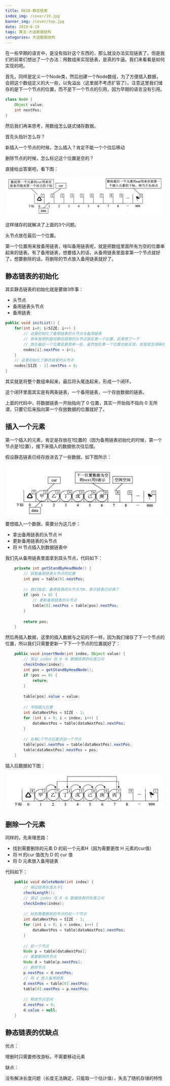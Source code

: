 ```yaml
---
title: 0018-静态链表
index_img: /cover/19.jpg
banner_img: /cover/top.jpg
date: 2019-8-19
tags: 算法-大话数据结构
categories: 大话数据结构
---
```




在一些早期的语言中，是没有指针这个东西的，那么就没办法实现链表了。但是我们的前辈们想出了一个办法：用数组来实现链表，是真的牛逼。我们来看看是如何实现的吧。



首先，同样是定义一个Node类，然后创建一个Node数组，为了方便插入数据，会把这个数组定义的大一些，以免溢出（这里就不考虑扩容了）。注意这里我们储存的是下一个节点的位置，而不是下一个节点的引用，因为早期的语言没有引用。

```java
class Node {
    Object value;
    int nextPos;
}
```



然后我们再来思考，用数组怎么链式储存数据。

首先头指针怎么存？

新插入一个节点的时候，怎么插入？肯定不能一个个往后移动

删除节点的时候，怎么标记这个位置是空的？



直接给出答案吧，看下图：

![](https://github.com/aprz512/pic4aprz512/blob/master/Blog/%E7%AE%97%E6%B3%95/%E5%A4%A7%E8%AF%9D%E6%95%B0%E6%8D%AE%E7%BB%93%E6%9E%84/3-12-1.png?raw=true)

这样储存的就解决了上面的3个问题。

头节点放在最后一个位置。

第一个位置用来放备用链表，啥叫备用链表呢，就是把数组里面所有为空的位置串起来的链表。有了备用链表，想要插入的话，从备用链表里面拿第一个节点就好了。想要删除的话，将删除的节点放入备用链表就好了。





## 静态链表的初始化

其实静态链表的初始化就是要做3件事：

- 头节点
- 备用链表头节点
- 备用链表

```java
public void initList() {
    for(int i=0; i<SIZE; i++) {
        // 这里初始化了备用链表的头节点与备用链表
        // 原本我想的是将静态链表的头节点放在第一个位置，后来想了一下
        // 放在最后一个位置会更简单一些，虽然放在第一个位置也能实现，但是就显得麻烦了
        nodes[i].nextPos = i+1;
    }
    // 这里初始化了静态链表的头节点
    nodes[SIZE - 1].nextPos = 0;
}
```

其实就是将整个数组串起来，最后将头尾连起来，形成一个闭环。

这个闭环里面其实是有两条链表，一个备用链表，一个存放数据的链表。

上面的代码中，将数据链表一开始指向了 0 位置，其实一开始指不指向 0 无所谓，只要它后来指向第一个存放数据的位置就好了。



## 插入一个元素

第一个插入的元素，肯定是存放在1位置的（因为备用链表初始化的时候，第一个节点是1位置），接下来插入的数据依次往后摆。

假设静态链表已经存放进去了一些数据，如下图所示：

![](https://github.com/aprz512/pic4aprz512/blob/master/Blog/%E7%AE%97%E6%B3%95/%E5%A4%A7%E8%AF%9D%E6%95%B0%E6%8D%AE%E7%BB%93%E6%9E%84/3-12-2.png?raw=true)

要想插入一个数据，需要分为这几步：

- 拿出备用链表的头节点 H
- 更新备用链表的头节点
- 将 H 节点插入到数据链表中

我们先从备用链表里面拿到其头节点，代码如下：

```java
    private int getStandByHeadNode() {
        // 获取备用链表头节点的位置
        int pos = table[0].nextPos;

        // 我们指定，备用链表的头节点为0，表示链表已经满了
        if (pos != 0) {
            // 更新备用链表的头节点
            table[0].nextPos = table[pos].nextPos;
        }

        return pos;
    }
```

然后再插入数据，这里的插入数据与之前的不一样，因为我们储存了下一个节点的位置，所以我们只需要更新一下下一个节点的位置就好了：

```java
    public void insertNode(int index, Object value) {
        // 保证 index 在 0 与 数据链表的长度之间
        checkIndex(index);
        int pos = getStandByHeadNode();
        if (pos == 0) {
            return;
        }

        table[pos].value = value;

        // 寻找插入位置
        int dataNextPos = SIZE - 1;
        for (int i = 0; i < index; i++) {
            dataNextPos = table[dataNextPos].nextPos;
        }

        // 在第i个节点后面添加一个节点
        table[pos].nextPos = table[dataNextPos].nextPos;
        table[dataNextPos].nextPos = pos;
    }
```

插入后数据如下图：

![](https://github.com/aprz512/pic4aprz512/blob/master/Blog/%E7%AE%97%E6%B3%95/%E5%A4%A7%E8%AF%9D%E6%95%B0%E6%8D%AE%E7%BB%93%E6%9E%84/3-12-3.png?raw=true)



## 删除一个元素

同样的，先来理思路：

- 找到需要删除的元素 D 的前一个元素H（因为需要更改 H 元素的cur值）
- 将 H 的cur 值改为 D 的 cur 值
- 将 D 元素放入备用链表

代码如下：

```java
    public void deleteNode(int index) {
        // 保证链表长度大于1
        checkLength();
        // 保证 index 在 0 与 数据链表的长度之间
        checkIndex(index);

        // 找到需要删除的节点的前一个节点
        int dataNextPos = SIZE - 1;
        for (int i = 0; i < index; i++) {
            dataNextPos = table[dataNextPos].nextPos;
        }

        // 前一个节点
        Node p = table[dataNextPos];
        // 需要删除的节点
        Node d = table[p.nextPos];
        // 删除节点
        p.nextPos = d.nextPos;
        // 将 d 放入备用链表
        d.nextPos = table[0].nextPos;
        table[0].nextPos = p.nextPos;
        
        // 释放节点空间
        d.nextPos = 0;
        d.value = null;
    }
```



## 静态链表的优缺点

优点：

增删时只需要修改游标，不需要移动元素

缺点：

没有解决长度问题（长度无法确定，只能取一个估计值），失去了随机存储的特性
